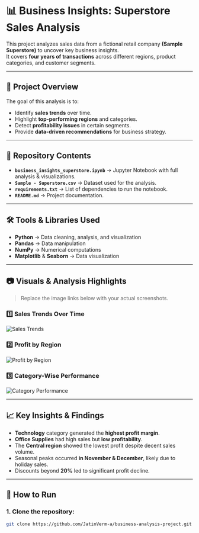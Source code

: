 # 📊 Business Insights: Superstore Sales Analysis

This project analyzes sales data from a fictional retail company **(Sample Superstore)** to uncover key business insights.  
It covers **four years of transactions** across different regions, product categories, and customer segments.  

---

## 📌 Project Overview
The goal of this analysis is to:
- Identify **sales trends** over time.
- Highlight **top-performing regions** and categories.
- Detect **profitability issues** in certain segments.
- Provide **data-driven recommendations** for business strategy.

---

## 📂 Repository Contents
- **`business_insights_superstore.ipynb`** → Jupyter Notebook with full analysis & visualizations.  
- **`Sample - Superstore.csv`** → Dataset used for the analysis.  
- **`requirements.txt`** → List of dependencies to run the notebook.  
- **`README.md`** → Project documentation.

---

## 🛠 Tools & Libraries Used
- **Python** → Data cleaning, analysis, and visualization  
- **Pandas** → Data manipulation  
- **NumPy** → Numerical computations  
- **Matplotlib** & **Seaborn** → Data visualization  

---

## 📷 Visuals & Analysis Highlights
> Replace the image links below with your actual screenshots.

### 1️⃣ Sales Trends Over Time  
![Sales Trends](<img width="1375" height="591" alt="image" src="https://github.com/user-attachments/assets/10c0c98c-9d57-404a-9b04-359d1d950ac8" />)

### 2️⃣ Profit by Region  
![Profit by Region](<img width="996" height="606" alt="image" src="https://github.com/user-attachments/assets/acec0c64-1f84-4d90-9b89-6e4721e2659b" />)

### 3️⃣ Category-Wise Performance  
![Category Performance](<img width="1387" height="668" alt="image" src="https://github.com/user-attachments/assets/a10f0c77-b6ea-4b59-b923-5222c7d3b595" />)

---

## 📈 Key Insights & Findings
- **Technology** category generated the **highest profit margin**.  
- **Office Supplies** had high sales but **low profitability**.  
- The **Central region** showed the lowest profit despite decent sales volume.  
- Seasonal peaks occurred **in November & December**, likely due to holiday sales.  
- Discounts beyond **20%** led to significant profit decline.

---

## 🚀 How to Run

### 1. Clone the repository:
```bash
git clone https://github.com/JatinVerm-a/business-analysis-project.git
